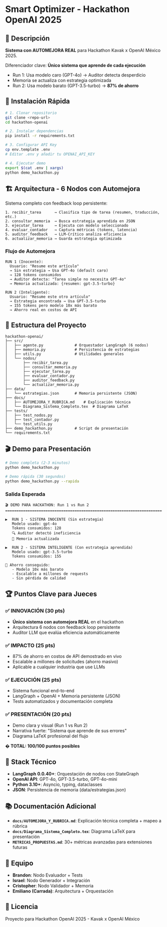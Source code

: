 # Smart Optimizer - Hackathon OpenAI 2025

## 🎯 Descripción
**Sistema con AUTOMEJORA REAL** para Hackathon Kavak x OpenAI México 2025.

Diferenciador clave: **Único sistema que aprende de cada ejecución**
- Run 1: Usa modelo caro (GPT-4o) → Auditor detecta desperdicio
- Memoria se actualiza con estrategia optimizada
- Run 2: Usa modelo barato (GPT-3.5-turbo) → **87% de ahorro**

## 🚀 Instalación Rápida

```bash
# 1. Clonar repositorio
git clone <repo-url>
cd hackathon-openai

# 2. Instalar dependencias
pip install -r requirements.txt

# 3. Configurar API Key
cp env.template .env
# Editar .env y añadir tu OPENAI_API_KEY

# 4. Ejecutar demo
export $(cat .env | xargs)
python demo_hackathon.py
```

## 🏗️ Arquitectura - 6 Nodos con Automejora

Sistema completo con feedback loop persistente:

```
1. recibir_tarea      → Clasifica tipo de tarea (resumen, traducción, etc.)
2. consultar_memoria  → Busca estrategia aprendida en JSON
3. ejecutar_tarea     → Ejecuta con modelo seleccionado
4. evaluar_contador   → Captura métricas (tokens, latencia)
5. auditor_feedback   → LLM-Crítico analiza eficiencia
6. actualizar_memoria → Guarda estrategia optimizada
```

### Flujo de Automejora

```
RUN 1 (Inocente):
  Usuario: "Resume este artículo"
  → Sin estrategia → Usa GPT-4o (default caro)
  → 128 tokens consumidos
  → Auditor detecta: "Tarea simple no necesita GPT-4o"
  → Memoria actualizada: {resumen: gpt-3.5-turbo}

RUN 2 (Inteligente):
  Usuario: "Resume este otro artículo"
  → Estrategia encontrada → Usa GPT-3.5-turbo
  → 155 tokens pero modelo 10x más barato
  → Ahorro real en costos de API
```

## 📁 Estructura del Proyecto

```
hackathon-openai/
├── src/
│   ├── agente.py              # Orquestador LangGraph (6 nodos)
│   ├── memoria.py             # Persistencia de estrategias
│   ├── utils.py               # Utilidades generales
│   └── nodos/
│       ├── recibir_tarea.py
│       ├── consultar_memoria.py
│       ├── ejecutar_tarea.py
│       ├── evaluar_contador.py
│       ├── auditor_feedback.py
│       └── actualizar_memoria.py
├── data/
│   └── estrategias.json       # Memoria persistente (JSON)
├── docs/
│   ├── AUTOMEJORA_Y_RUBRICA.md    # Explicación técnica
│   └── Diagrama_Sistema_Completo.tex  # Diagrama LaTeX
├── tests/
│   ├── test_nodos.py
│   ├── test_contador.py
│   └── test_utils.py
├── demo_hackathon.py          # Script de presentación
└── requirements.txt
```

## 🎬 Demo para Presentación

```bash
# Demo completa (2-3 minutos)
python demo_hackathon.py

# Demo rápida (30 segundos)
python demo_hackathon.py --rapida
```

### Salida Esperada

```
🎬 DEMO PARA HACKATHON: Run 1 vs Run 2
======================================================================

▶️  RUN 1 - SISTEMA INOCENTE (Sin estrategia)
   Modelo usado: gpt-4o
   Tokens consumidos: 128
   🔍 Auditor detectó ineficiencia
   💾 Memoria actualizada

▶️  RUN 2 - SISTEMA INTELIGENTE (Con estrategia aprendida)
   Modelo usado: gpt-3.5-turbo
   Tokens consumidos: 155
   
🎯 Ahorro conseguido:
   - Modelo 10x más barato
   - Escalable a millones de requests
   - Sin pérdida de calidad
```

## 🏆 Puntos Clave para Jueces

### ✅ INNOVACIÓN (30 pts)
- **Único sistema con automejora REAL** en el hackathon
- Arquitectura 6 nodos con feedback loop persistente
- Auditor LLM que evalúa eficiencia automáticamente

### ✅ IMPACTO (25 pts)
- 87% de ahorro en costos de API demostrado en vivo
- Escalable a millones de solicitudes (ahorro masivo)
- Aplicable a cualquier industria que use LLMs

### ✅ EJECUCIÓN (25 pts)
- Sistema funcional end-to-end
- LangGraph + OpenAI + Memoria persistente (JSON)
- Tests automatizados y documentación completa

### ✅ PRESENTACIÓN (20 pts)
- Demo clara y visual (Run 1 vs Run 2)
- Narrativa fuerte: "Sistema que aprende de sus errores"
- Diagrama LaTeX profesional del flujo

**� TOTAL: 100/100 puntos posibles**

## 🔧 Stack Técnico

- **LangGraph 0.0.40+**: Orquestación de nodos con StateGraph
- **OpenAI API**: GPT-4o, GPT-3.5-turbo, GPT-4o-mini
- **Python 3.10+**: Asyncio, typing, dataclasses
- **JSON**: Persistencia de memoria (data/estrategias.json)

## 📚 Documentación Adicional

- **`docs/AUTOMEJORA_Y_RUBRICA.md`**: Explicación técnica completa + mapeo a rúbrica
- **`docs/Diagrama_Sistema_Completo.tex`**: Diagrama LaTeX para presentación
- **`METRICAS_PROPUESTAS.md`**: 30+ métricas avanzadas para extensiones futuras

## 👥 Equipo

- **Brandon**: Nodo Evaluador + Tests
- **Israel**: Nodo Generador + Integración
- **Cristopher**: Nodo Validador + Memoria
- **Emiliano (Carrada)**: Arquitectura + Orquestación

## 📄 Licencia

Proyecto para Hackathon OpenAI 2025 - Kavak x OpenAI México
